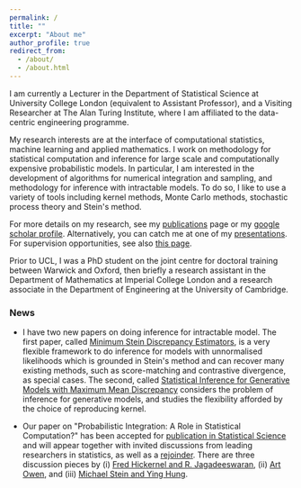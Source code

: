 ```yaml
---
permalink: /
title: ""
excerpt: "About me"
author_profile: true
redirect_from: 
  - /about/
  - /about.html
---
```


I am currently a Lecturer in the Department of Statistical Science at University College London (equivalent to Assistant Professor), and a Visiting Researcher at The Alan Turing Institute, where I am affiliated to the data-centric engineering programme.

My research interests are at the interface of computational statistics, machine learning and applied mathematics. I work on methodology for statistical computation and inference for large scale and computationally expensive probabilistic models. In particular, I am interested in the development of algorithms for numerical integration and sampling, and methodology for inference with intractable models. To do so, I like to use a variety of tools including kernel methods, Monte Carlo methods, stochastic process theory and Stein's method. 

For more details on my research, see my [publications](https://fxbriol.github.io/papers/) page or my [google scholar profile](https://scholar.google.co.uk/citations?user=yLBYtAwAAAAJ&hl=en). Alternatively, you can catch me at one of my [presentations](https://fxbriol.github.io/presentations/). For supervision opportunities, see also [this page](https://fxbriol.github.io/supervision/).

Prior to UCL, I was a PhD student on the joint centre for doctoral training between Warwick and Oxford, then briefly a research assistant in the Department of Mathematics at Imperial College London and a research associate in the Department of Engineering at the University of Cambridge. 

### News

* I have two new papers on doing inference for intractable model. The first paper, called [Minimum Stein Discrepancy Estimators](https://arxiv.org/abs/1906.08283), is a very flexible framework to do inference for models with unnormalised likelihoods which is grounded in Stein's method and can recover many existing methods, such as score-matching and contrastive divergence, as special cases. The second, called [Statistical Inference for Generative Models with Maximum Mean Discrepancy](https://arxiv.org/abs/1906.05944) considers the problem of inference for generative models, and studies the flexibility afforded by the choice of reproducing kernel.

* Our paper on "Probabilistic Integration: A Role in Statistical Computation?" has been accepted for [publication in Statistical Science](https://projecteuclid.org/euclid.ss/1555056025) and will appear together with invited discussions from leading researchers in statistics, as well as a [rejoinder](https://projecteuclid.org/euclid.ss/1555056029). There are three discussion pieces by (i) [Fred Hickernel and R. Jagadeeswaran](https://projecteuclid.org/euclid.ss/1555056026), (ii) [Art Owen](https://projecteuclid.org/euclid.ss/1555056027), and (iii) [Michael Stein and Ying Hung](https://projecteuclid.org/euclid.ss/1555056028).


